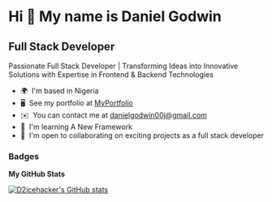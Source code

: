 Hi 👋 My name is Daniel Godwin
==============================

Full Stack Developer
--------------------

Passionate Full Stack Developer | Transforming Ideas into Innovative Solutions with Expertise in Frontend & Backend Technologies

*   🌍  I'm based in Nigeria
*   🖥️  See my portfolio at [MyPortfolio](http://danielwebdev.vercel.app/)
*   ✉️  You can contact me at [danielgodwin00j@gmail.com](mailto:danielgodwin00j@gmail.com)
*   🧠  I'm learning A New Framework
* 🤝  I'm open to collaborating on exciting projects as a full stack developer

### Badges

<b>My GitHub Stats</b>

<a href="http://www.github.com/d2icehacker"><img src="https://github-readme-stats.vercel.app/api?username=d2icehacker&show_icons=true&hide=contribs&count_private=true&title_color=0891b2&text_color=ffffff&icon_color=0891b2&bg_color=1c1917&hide_border=true&show_icons=true" alt="D2icehacker's GitHub stats" /></a>
